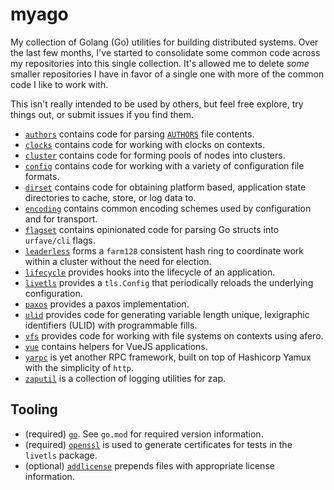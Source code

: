 # myago

My collection of Golang (Go) utilities for building distributed systems. Over the last few months, I've started to
consolidate some common code across my repositories into this single collection. It's allowed me to delete _some_
smaller repositories I have in favor of a single one with more of the common code I like to work with.

This isn't really intended to be used by others, but feel free explore, try things out, or submit issues if you find
them.

- [`authors`](authors) contains code for parsing [`AUTHORS`](https://opensource.google/docs/releasing/authors/) file contents.
- [`clocks`](clocks) contains code for working with clocks on contexts.
- [`cluster`](cluster) contains code for forming pools of nodes into clusters.
- [`config`](config) contains code for working with a variety of configuration file formats.
- [`dirset`](dirset) contains code for obtaining platform based, application state directories to cache, store, or log data to.
- [`encoding`](encoding) contains common encoding schemes used by configuration and for transport.
- [`flagset`](flagset) contains opinionated code for parsing Go structs into `urfave/cli` flags.
- [`leaderless`](leaderless) forms a `farm128` consistent hash ring to coordinate work within a cluster without the need for election.
- [`lifecycle`](lifecycle) provides hooks into the lifecycle of an application.
- [`livetls`](livetls) provides a `tls.Config` that periodically reloads the underlying configuration.
- [`paxos`](paxos) provides a paxos implementation.
- [`ulid`](ulid) provides code for generating variable length unique, lexigraphic identifiers (ULID) with programmable fills.
- [`vfs`](vfs) provides code for working with file systems on contexts using afero.
- [`vue`](vue) contains helpers for VueJS applications.
- [`yarpc`](yarpc) is yet another RPC framework, built on top of Hashicorp Yamux with the simplicity of `http`.
- [`zaputil`](zaputil) is a collection of logging utilities for zap.

## Tooling

- (required) [`go`](https://golang.org/). See `go.mod` for required version information.
- (required) [`openssl`](https://www.openssl.org/) is used to generate certificates for tests in the `livetls` package.
- (optional) [`addlicense`](https://github.com/google/addlicense) prepends files with appropriate license information.
